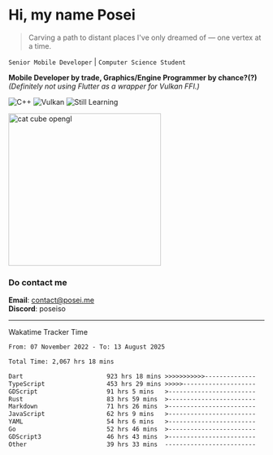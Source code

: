 # Hi, my name Posei

> Carving a path to distant places I've only dreamed of — one vertex at a time.

`Senior Mobile Developer` | `Computer Science Student`  

**Mobile Developer by trade, Graphics/Engine Programmer by chance?(?)**  
_(Definitely not using Flutter as a wrapper for Vulkan FFI.)_

![C++](https://img.shields.io/badge/C++-00599C?style=flat&logo=c%2B%2B&logoColor=white)
![Vulkan](https://img.shields.io/badge/Vulkan-AC162C?style=flat&logo=vulkan&logoColor=white)
![Still Learning](https://img.shields.io/badge/Still%20Learning-FFCC00?style=flat&logoColor=white)

  <img src="https://github.com/user-attachments/assets/54c92bc8-af3e-4bf1-b442-e889f1c01633" width="300" alt="cat cube opengl" />

### Do contact me

**Email**: [contact@posei.me](mailto:contact@posei.me)  
**Discord**: poseiso

---

Wakatime Tracker Time

<!--START_SECTION:waka-->

```txt
From: 07 November 2022 - To: 13 August 2025

Total Time: 2,067 hrs 18 mins

Dart                       923 hrs 18 mins >>>>>>>>>>>--------------   44.67 %
TypeScript                 453 hrs 29 mins >>>>>--------------------   21.94 %
GDScript                   91 hrs 5 mins   >------------------------   04.41 %
Rust                       83 hrs 59 mins  >------------------------   04.06 %
Markdown                   71 hrs 26 mins  >------------------------   03.46 %
JavaScript                 62 hrs 9 mins   >------------------------   03.01 %
YAML                       54 hrs 6 mins   >------------------------   02.62 %
Go                         52 hrs 46 mins  >------------------------   02.55 %
GDScript3                  46 hrs 43 mins  >------------------------   02.26 %
Other                      39 hrs 33 mins  -------------------------   01.91 %
```

<!--END_SECTION:waka-->
